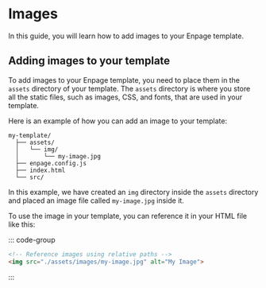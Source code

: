 # Images

In this guide, you will learn how to add images to your Enpage template.

## Adding images to your template

To add images to your Enpage template, you need to place them in the `assets` directory of your template. The `assets` directory is where you store all the static files, such as images, CSS, and fonts, that are used in your template.

Here is an example of how you can add an image to your template:

```plaintext
my-template/
  ├── assets/
  │   └── img/
  │       └── my-image.jpg
  ├── enpage.config.js
  ├── index.html
  └── src/
```

In this example, we have created an `img` directory inside the `assets` directory and placed an image file called `my-image.jpg` inside it.

To use the image in your template, you can reference it in your HTML file like this:

::: code-group
```html [index.html]
<!-- Reference images using relative paths -->
<img src="./assets/images/my-image.jpg" alt="My Image">
```

:::

